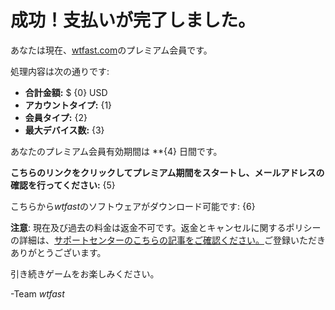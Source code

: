 # 成功！支払いが完了しました。

あなたは現在、[wtfast.com](https://wtfast.com)のプレミアム会員です。

処理内容は次の通りです:

* **合計金額:** $ {0} USD
* **アカウントタイプ:** {1}
* **会員タイプ:** {2}
* **最大デバイス数:** {3}

あなたのプレミアム会員有効期間は **{4} 日間です。

**こちらのリンクをクリックしてプレミアム期間をスタートし、メールアドレスの確認を行ってください:** {5}

こちらから*wtfast*のソフトウェアがダウンロード可能です: {6}

**注意**: 現在及び過去の料金は返金不可です。返金とキャンセルに関するポリシーの詳細は、[サポートセンターのこちらの記事をご確認ください。](https://wtfast.zendesk.com/hc/en-us/articles/210389223-Refund-and-Cancellation-Policy-)ご登録いただきありがとうございます。

引き続きゲームをお楽しみください。 

-Team *wtfast*
